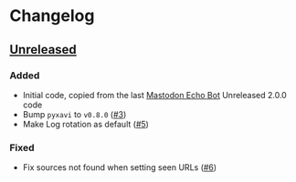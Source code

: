 # Changelog

## [Unreleased](https://github.com/XaviArnaus/masto-feed/)

### Added

- Initial code, copied from the last [Mastodon Echo Bot](https://github.com/XaviArnaus/mastodon-echo-bot/) Unreleased 2.0.0 code
- Bump `pyxavi` to `v0.8.0` ([#3](https://github.com/XaviArnaus/masto-feed/pull/3))
- Make Log rotation as default ([#5](https://github.com/XaviArnaus/masto-feed/pull/5))

### Fixed

- Fix sources not found when setting seen URLs ([#6](https://github.com/XaviArnaus/masto-feed/pull/6))
